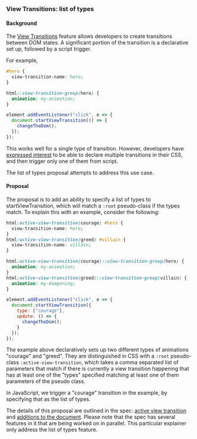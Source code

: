 ### View Transitions: list of types

#### Background

The [View Transitions](https://drafts.csswg.org/css-view-transitions-1/) feature
allows developers to create transitions between DOM states. A significant
portion of the transition is a declarative set up, followed by a script trigger.

For example,
```css
#hero {
  view-transition-name: hero;
}

html::view-transition-group(hero) {
  animation: my-animation;
}
```

```js
element.addEventListener("click", e => {
  document.startViewTransition(() => {
    changeTheDom();
  });
});
```

This works well for a single type of transition. However, developers have
[expressed interest](https://github.com/w3c/csswg-drafts/issues/8960) to be able
to declare multiple transitions in their CSS, and then trigger only one of them
from script.

The list of types proposal attempts to address this use case.

#### Proposal

The proposal is to add an ability to specify a list of types to
startViewTransition, which will match a `:root` pseudo-class if the types match.
To explain this with an example, consider the following:

```css
html:active-view-transition(courage) #hero {
  view-transition-name: hero;
}
html:active-view-transition(greed) #villain {
  view-transition-name: villain;
}

html:active-view-transition(courage)::view-transition-group(hero) {
  animation: my-animation;
}
html:active-view-transition(greed)::view-transition-group(villain) {
  animation: my-dampening;
}
```

```js
element.addEventListener("click", e => {
  document.startViewTransition({
    type: ["courage"],
    update: () => {
      changeTheDom();
    }
  });
});
```

The example above declaratively sets up two different types of animations
"courage" and "greed". They are distinguished in CSS with a `:root` pseudo-class
`:active-view-transition`, which takes a comma separated list of parameters that
match if there is currently a view transition happening that has at least one of
the "types" specified matching at least one of them parameters of the pseudo
class.

In JavaScript, we trigger a "courage" transition in the example, by specifying
that as the list of types. 

The details of this proposal are outlined in the spec: [active view
transition](https://drafts.csswg.org/css-view-transitions-2/#the-active-view-transition-pseudo)
and [additions to the
document](https://drafts.csswg.org/css-view-transitions-2/#additions-to-document-api).
Please note that the spec has several features in it that are being worked on in
parallel. This particular explainer only address the list of types feature.
